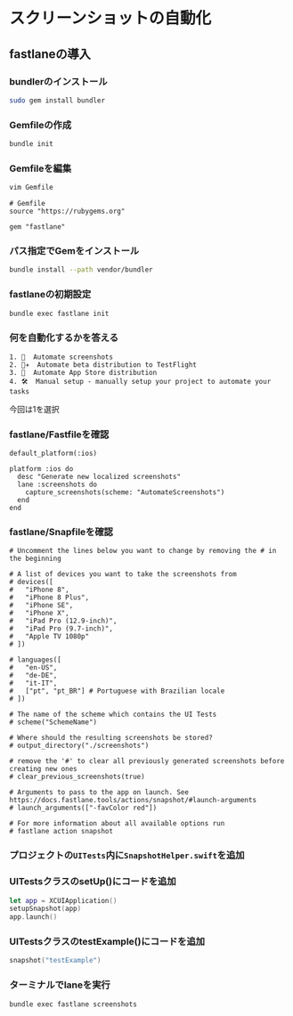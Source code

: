# スクリーンショットの自動化

## fastlaneの導入

### bundlerのインストール
```bash
sudo gem install bundler
```

### Gemfileの作成
```bash
bundle init
```

### Gemfileを編集
```bash
vim Gemfile
```

```
# Gemfile
source "https://rubygems.org"

gem "fastlane"
```

### パス指定でGemをインストール
```bash
bundle install --path vendor/bundler
```

### fastlaneの初期設定
```bash
bundle exec fastlane init
```

### 何を自動化するかを答える
```
1. 📸  Automate screenshots
2. 👩‍✈️  Automate beta distribution to TestFlight
3. 🚀  Automate App Store distribution
4. 🛠  Manual setup - manually setup your project to automate your tasks
```
今回は1を選択

### fastlane/Fastfileを確認
```
default_platform(:ios)

platform :ios do
  desc "Generate new localized screenshots"
  lane :screenshots do
    capture_screenshots(scheme: "AutomateScreenshots")
  end
end
```

### fastlane/Snapfileを確認
```
# Uncomment the lines below you want to change by removing the # in the beginning

# A list of devices you want to take the screenshots from
# devices([
#   "iPhone 8",
#   "iPhone 8 Plus",
#   "iPhone SE",
#   "iPhone X",
#   "iPad Pro (12.9-inch)",
#   "iPad Pro (9.7-inch)",
#   "Apple TV 1080p"
# ])

# languages([
#   "en-US",
#   "de-DE",
#   "it-IT",
#   ["pt", "pt_BR"] # Portuguese with Brazilian locale
# ])

# The name of the scheme which contains the UI Tests
# scheme("SchemeName")

# Where should the resulting screenshots be stored?
# output_directory("./screenshots")

# remove the '#' to clear all previously generated screenshots before creating new ones
# clear_previous_screenshots(true)

# Arguments to pass to the app on launch. See https://docs.fastlane.tools/actions/snapshot/#launch-arguments
# launch_arguments(["-favColor red"])

# For more information about all available options run
# fastlane action snapshot

```

### プロジェクトの`UITests`内に`SnapshotHelper.swift`を追加

### UITestsクラスのsetUp()にコードを追加

```swift
let app = XCUIApplication()
setupSnapshot(app)
app.launch()
```

### UITestsクラスのtestExample()にコードを追加

```swift
snapshot("testExample")
```

### ターミナルでlaneを実行
```bash
bundle exec fastlane screenshots
```
